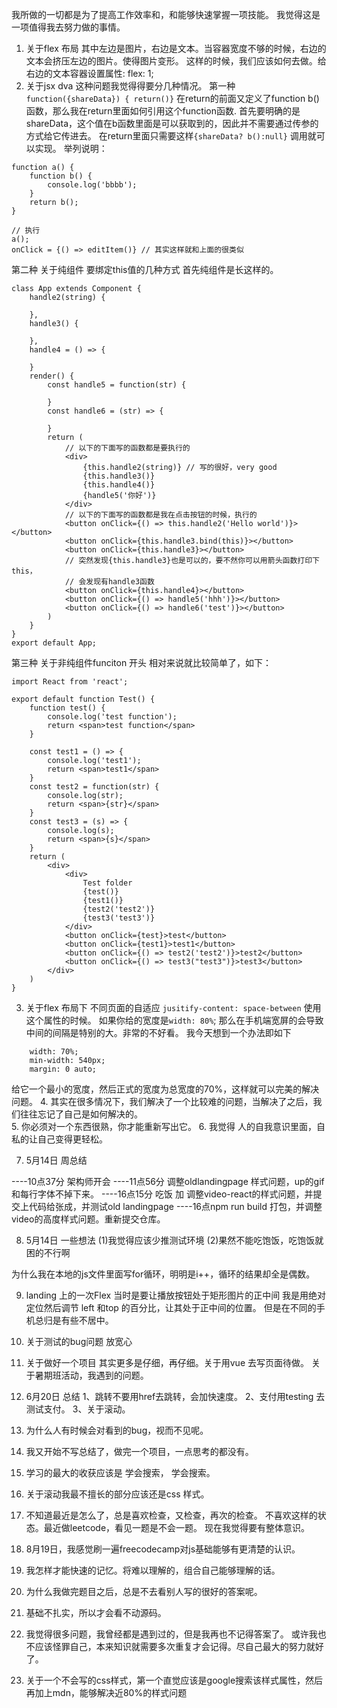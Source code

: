 我所做的一切都是为了提高工作效率和，和能够快速掌握一项技能。
我觉得这是一项值得我去努力做的事情。
1. 关于flex 布局 
其中左边是图片，右边是文本。当容器宽度不够的时候，右边的文本会挤压左边的图片。使得图片变形。
这样的时候，我们应该如何去做。给右边的文本容器设置属性: flex: 1;
2. 关于jsx dva
这种问题我觉得得要分几种情况。
第一种
`function({shareData}) { return()}`  在return的前面又定义了function b()函数，那么我在return里面如何引用这个function函数.
首先要明确的是shareData，这个值在b函数里面是可以获取到的，因此并不需要通过传参的方式给它传进去。
在return里面只需要这样`{shareData? b():null}` 调用就可以实现。
举列说明：
```
function a() {
    function b() {
        console.log('bbbb');
    }
    return b();
}

// 执行
a();
onClick = {() => editItem()} // 其实这样就和上面的很类似
```
第二种
关于纯组件
要绑定this值的几种方式
首先纯组件是长这样的。
```
class App extends Component {
	handle2(string) {

	},
	handle3() {

	},
	handle4 = () => {

	}
	render() {
		const handle5 = function(str) {

		}
		const handle6 = (str) => {

		}
		return (
			// 以下的下面写的函数都是要执行的
			<div>
				{this.handle2(string)} // 写的很好，very good
				{this.handle3()}
				{this.handle4()}
				{handle5('你好')}
			</div>
			// 以下的下面写的函数都是我在点击按钮的时候，执行的
			<button onClick={() => this.handle2('Hello world')}></button>
			<button onClick={this.handle3.bind(this)}></button>
			<button onClick={this.handle3}></button>
			// 突然发现{this.handle3}也是可以的，要不然你可以用箭头函数打印下this，
			// 会发现有handle3函数
			<button onClick={this.handle4}></button>
			<button onClick={() => handle5('hhh')}></button>
			<button onClick={() => handle6('test')}></button>
		)
	}
}
export default App;
```
第三种 关于非纯组件funciton 开头 
相对来说就比较简单了，如下：
```
import React from 'react';

export default function Test() {
    function test() {
        console.log('test function');
        return <span>test function</span>
    }

    const test1 = () => {
        console.log('test1');
        return <span>test1</span>
    }
    const test2 = function(str) {
        console.log(str);
        return <span>{str}</span>
    }
    const test3 = (s) => {
        console.log(s);
        return <span>{s}</span>
    } 
    return (
        <div>
            <div>
                Test folder
                {test()}
                {test1()}
                {test2('test2')}
                {test3('test3')}
            </div>
            <button onClick={test}>test</button>
            <button onClick={test1}>test1</button>
            <button onClick={() => test2('test2')}>test2</button>
            <button onClick={() => test3("test3")}>test3</button>
        </div>
    )
}
```
3. 关于flex 布局下
不同页面的自适应
`jusitify-content: space-between` 使用这个属性的时候。
如果你给的宽度是`width: 80%`; 那么在手机端宽屏的会导致中间的间隔是特别的大。非常的不好看。
我今天想到一个办法即如下
```
    width: 70%;
	min-width: 540px;
	margin: 0 auto;
```
给它一个最小的宽度，然后正式的宽度为总宽度的70%，这样就可以完美的解决问题。
4. 其实在很多情况下，我们解决了一个比较难的问题，当解决了之后，我们往往忘记了自己是如何解决的。\
5. 你必须对一个东西很熟，你才能重新写出它。
6. 我觉得 人的自我意识里面，自私的让自己变得更轻松。

7. 5月14日 周总结

----10点37分 架构师开会
----11点56分 调整oldlandingpage 样式问题，up的gif 和每行字体不掉下来。
----16点15分 吃饭 加 调整video-react的样式问题，并提交上代码给张成，并测试old landingpage
----16点npm run build 打包，并调整video的高度样式问题。重新提交仓库。

8. 5月14日 一些想法
 (1)我觉得应该少推测试环境
 (2)果然不能吃饱饭，吃饱饭就困的不行啊

为什么我在本地的js文件里面写for循环，明明是i++，循环的结果却全是偶数。

9. landing 上的一次Flex
当时是要让播放按钮处于矩形图片的正中间
我是用绝对定位然后调节 left 和top 的百分比，让其处于正中间的位置。
但是在不同的手机总归是有些不居中。

10. 关于测试的bug问题
放宽心
11. 关于做好一个项目
其实更多是仔细，再仔细。关于用vue 去写页面待做。
关于暑期班活动，我遇到的问题。
12. 6月20日 总结
1、跳转不要用href去跳转，会加快速度。
2、支付用testing 去测试支付。
3、关于滚动。
13. 为什么人有时候会对看到的bug，视而不见呢。
14. 我又开始不写总结了，做完一个项目，一点思考的都没有。
15. 学习的最大的收获应该是  学会搜索， 学会搜索。
16. 关于滚动我最不擅长的部分应该还是css 样式。
17. 不知道最近是怎么了，总是喜欢检查，又检查，再次的检查。
不喜欢这样的状态。最近做leetcode，看见一题是不会一题。
现在我觉得要有整体意识。
18. 8月19日，我感觉刷一遍freecodecamp对js基础能够有更清楚的认识。
19. 我怎样才能快速的记忆。将难以理解的，组合自己能够理解的话。
20. 为什么我做完题目之后，总是不去看别人写的很好的答案呢。
21. 基础不扎实，所以才会看不动源码。
22. 我觉得很多问题，我曾经都是遇到过的，但是我再也不记得答案了。
或许我也不应该怪罪自己，本来知识就需要多次重复才会记得。尽自己最大的努力就好了。
23. 关于一个不会写的css样式，第一个直觉应该是google搜索该样式属性，然后再加上mdn，能够解决近80%的样式问题









